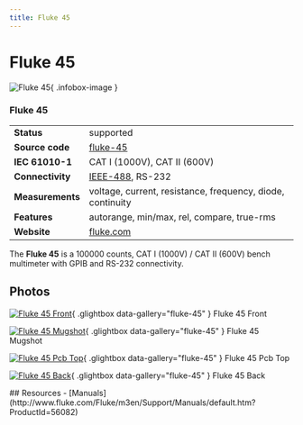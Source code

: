 ```yaml
---
title: Fluke 45
---
```


# Fluke 45

<div class="infobox" markdown>

![Fluke 45](./img/Fluke_45_front.jpg){ .infobox-image }

### Fluke 45

| | |
|---|---|
| **Status** | supported |
| **Source code** | [fluke-45](https://github.com/OpenTraceLab/OpenTraceCapture/tree/main/src/hardware/fluke-45) |
| **IEC 61010-1** | CAT I (1000V), CAT II (600V) |
| **Connectivity** | [IEEE-488](https://sigrok.org/wiki/IEEE-488), RS-232 |
| **Measurements** | voltage, current, resistance, frequency, diode, continuity |
| **Features** | autorange, min/max, rel, compare, true-rms |
| **Website** | [fluke.com](http://www.fluke.com/fluke/m3en/digital-multimeters/fluke-45.htm?pid=56082) |

</div>

The **Fluke 45** is a 100000 counts, CAT I (1000V) / CAT II (600V) bench multimeter with GPIB and RS-232 connectivity.

## Photos

<div class="photo-grid" markdown>

[![Fluke 45 Front](./img/Fluke_45_front.jpg)](./img/Fluke_45_front.jpg "Fluke 45 Front"){ .glightbox data-gallery="fluke-45" }
<span class="caption">Fluke 45 Front</span>

[![Fluke 45 Mugshot](./img/Fluke_45_mugshot.png)](./img/Fluke_45_mugshot.png "Fluke 45 Mugshot"){ .glightbox data-gallery="fluke-45" }
<span class="caption">Fluke 45 Mugshot</span>

[![Fluke 45 Pcb Top](./img/Fluke_45_pcb_top.jpg)](./img/Fluke_45_pcb_top.jpg "Fluke 45 Pcb Top"){ .glightbox data-gallery="fluke-45" }
<span class="caption">Fluke 45 Pcb Top</span>

[![Fluke 45 Back](./img/Fluke_45_back.jpg)](./img/Fluke_45_back.jpg "Fluke 45 Back"){ .glightbox data-gallery="fluke-45" }
<span class="caption">Fluke 45 Back</span>

</div>
## Resources
- [Manuals](http://www.fluke.com/Fluke/m3en/Support/Manuals/default.htm?ProductId=56082)

